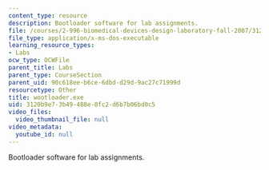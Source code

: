 ```yaml
---
content_type: resource
description: Bootloader software for lab assignments.
file: /courses/2-996-biomedical-devices-design-laboratory-fall-2007/3120b9e73b49488e0fc2d6b7b06bd0c5_wootloader.exe
file_type: application/x-ms-dos-executable
learning_resource_types:
- Labs
ocw_type: OCWFile
parent_title: Labs
parent_type: CourseSection
parent_uid: 90c618ee-b6ce-6dbd-d29d-9ac27c71999d
resourcetype: Other
title: wootloader.exe
uid: 3120b9e7-3b49-488e-0fc2-d6b7b06bd0c5
video_files:
  video_thumbnail_file: null
video_metadata:
  youtube_id: null
---
```

Bootloader software for lab assignments.

